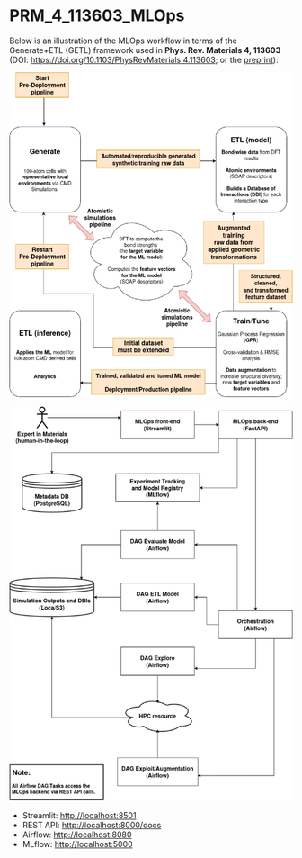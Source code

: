 # PRM_4_113603_MLOps

Below is an illustration of the MLOps workflow in terms of the Generate+ETL (GETL) framework used in **Phys. Rev. Materials 4, 113603** (DOI: https://doi.org/10.1103/PhysRevMaterials.4.113603; or the [preprint](https://www.researchgate.net/publication/345634787_Chemical_bonding_in_metallic_glasses_from_machine_learning_and_crystal_orbital_Hamilton_population)):

![MLOPs workflow used in PRM_4_113603](img/PRM_4_113603_MLOps.drawio.png)

![MLOPs system architecture](img/PRM_4_113603_MLOps_Architecture.drawio.png)

- Streamlit: [http://localhost:8501](http://localhost:8501)
- REST API: [http://localhost:8000/docs](http://localhost:8000/docs)
- Airflow: [http://localhost:8080](http://localhost:8080)
- MLflow: [http://localhost:5000](http://localhost:5000)
